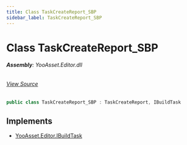 ```yaml
---
title: Class TaskCreateReport_SBP
sidebar_label: TaskCreateReport_SBP
---
```

# Class TaskCreateReport_SBP


###### **Assembly**: YooAsset.Editor.dll
###### [View Source](https://github.com/tuyoogame/YooAsset-Samples.git/blob/main/Assets/YooAsset/Editor/AssetBundleBuilder/BuildPipeline/ScriptableBuildPipeline/BuildTasks/TaskCreateReport_SBP.cs#L9)
```csharp title="Declaration"
public class TaskCreateReport_SBP : TaskCreateReport, IBuildTask
```

## Implements

* [YooAsset.Editor.IBuildTask](../YooAsset.Editor/IBuildTask.md)
